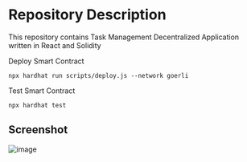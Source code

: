 # Repository Description

This repository contains Task Management Decentralized Application written in React and Solidity

Deploy Smart Contract

```
npx hardhat run scripts/deploy.js --network goerli
```

Test Smart Contract
```
npx hardhat test
```

## Screenshot

![image](https://user-images.githubusercontent.com/1171482/207261622-a1ee280e-0c2c-4cb1-9f5e-706ce797f441.png)
